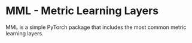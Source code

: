 # MML - Metric Learning Layers
MML is a simple PyTorch package that includes the most common metric learning layers.